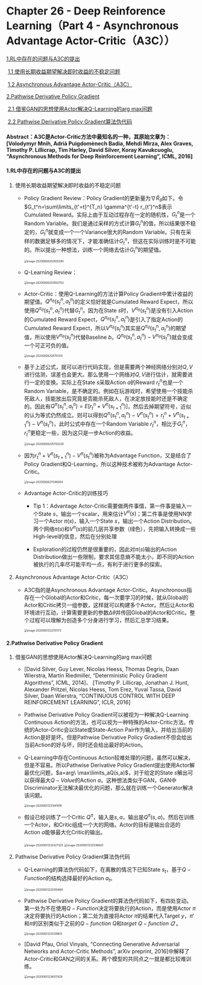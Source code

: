 # Chapter 26 - Deep Reinforence Learning（Part 4 - Asynchronous Advantage Actor-Critic（A3C））

[1.RL中存在的问题与A3C的提出](#1)

​		[1.1 使用长期收益期望解决即时收益的不稳定问题](#1.1)

​		[1.2 Asynchronous Advantage Actor-Critic（A3C）](#1.2)

[2.Pathwise Derivative Policy Gradient](#2)

​		[2.1 借鉴GAN的思想使用Actor解决Q-Learning的arg max问题](#2.1)

​		[2.2 Pathwise Derivative Policy Gradient算法伪代码](#2.2)



#### Abstract：A3C是Actor-Critic方法中最知名的一种，其原始文章为：[Volodymyr Mnih, Adrià Puigdomènech Badia, Mehdi Mirza, Alex Graves, Timothy P. Lillicrap, Tim Harley, David Silver, Koray Kavukcuoglu, “Asynchronous Methods for Deep Reinforcement Learning”, ICML, 2016]



#### <span name="1">1.RL中存在的问题与A3C的提出</span>

1. <span name="1.1">使用长期收益期望解决即时收益的不稳定问题</span>

   - Policy Gradient Review：Policy Gradient的更新量为$\nabla\tilde{R}_\theta$如下。令$G_t^n=\sum\limits_{t'=t}^{T_n} \gamma^{t'-t} r_{t'}^n$表示Cumulated Reward。实际上由于互动过程存在一定的随机性，$G_t^n$是一个Random Variable。我们是通过采样的方式计算$G_t^n$的值，所以结果很不稳定的，$G_t^n$就变成一个一个Variance很大的Random Variable。只有在采样的数据足够多的情况下，才能准确估计$G_t^n$，但这在实际训练时是不可能的。所以提出一种想法，训练一个网络去估计$G_t^n$的期望值。

     <img src="./image-20200826202825240.png" alt="image-20200826202825240" style="zoom: 50%;" />
     
   - Q-Learning Review：
   
     <img src="./image-20200826203932703.png" alt="image-20200826203932703" style="zoom:50%;" />
     
   - Actor-Critic：使用Q-Learning的方法计算Policy Gradient中累计收益的期望值。$Q^{\pi_\theta}(s_t^n,a_t^n)$的定义恰好就是Cumulated Reward Expect，所以使用$Q^{\pi_\theta}(s_t^n,a_t^n)$代替$G_t^n$。因为在State $s$时，$V^{\pi_\theta}(s_t^n)$是没有引入Action的Cumulated Reward Expect，$Q^{\pi_\theta}(s_t^n,a_t^n)$是引入了指定Action的Cumulated Reward Expect，所以$V^{\pi_\theta}(s_t^n)$其实是$Q^{\pi_\theta}(s_t^n,a_t^n)$的期望值，所以使用$V^{\pi_\theta}(s_t^n)$代替Baseline $b$。$Q^{\pi_\theta}(s_t^n,a_t^n)-V^{\pi_\theta}(s_t^n)$就会变成一个可正可负的值。
   
     <img src="./image-20200826204751314.png" alt="image-20200826204751314" style="zoom: 50%;" />
     
   - 基于上述公式，就可以进行代码实现，但是需要两个神经网络分别对$Q,V$进行估测，误差也会更大。那么使用一个网络对$Q,V$进行估计，就需要进行一定的变换。实际上在State $s$采取Action $a$的Reward $r_t^n$也是一个Random Variable，是不确定的。例如在玩游戏时，希望使用一个技能杀死敌人，技能放出后究竟是否能杀死敌人，在决定放技能时还是不确定的。因此有$Q^{\pi}(s_t^n,a_t^n)=E[r_t^n+V^{\pi}(s_{t+1}^n)]$，然后去掉期望符号，近似的认为等式仍然成立。则可以得到$Q^{\pi}(s_t^n,a_t^n)-V^{\pi}(s_t^n)=r_t^n+V^{\pi}(s_{t+1}^n)-V^{\pi}(s_t^n)$，此时公式中存在一个Random Variable $r_t^n$，相比于$G_t^n$， $r_t^n$更稳定一些，因为这只是一步Action的收益。
   
     <img src="./image-20200826205703229.png" alt="image-20200826205703229" style="zoom: 50%;" />
     
   - 因为$r_t^n+V^{\pi}(s_{t+1}^n)-V^{\pi}(s_t^n)$被称为Advantage Function，又是结合了Policy Gradient和Q-Learning，所以这种技术被称为Advantage Actor-Critic。
   
     <img src="./image-20200826211346264.png" alt="image-20200826211346264" style="zoom:50%;" />
     
   - Advantage Actor-Critic的训练技巧
   
     - Tip 1：Advantage Actor-Critic需要做两件事情，第一件事是输入一个State $s$，输出一个scalar，用来估计$V^{\pi}(s)$；第二件事是使用NN学习一个Actor $\pi(s)$，输入一个State $s$，输出一个Action Distribution。两个网络$\pi(s)$和$V^{\pi}(s)$的前几层共享参数（绿色），先把输入转换成一些High-level的信息，然后在分别处理
     
     - Exploration的过程仍然是很重要的，因此对$\pi(s)$输出的Action Distribution做出一些限制，要求其信息熵不能太小，即不同的Action被执行的几率尽可能平均一点，有利于进行更多的探索。
     
       
   
2. <span name="1.2">Asynchronous Advantage Actor-Critic（A3C）</span>

   - A3C指的是Asynchronous Advantage Actor-Critic。Asynchronous指存在一个Global的Actor和Critic，每一次要学习的时候，就从Global的Actor和Critic拷贝一组参数，这样就可以构建多个Actor。然后让Actor和环境进行互动，计算需要更新的参数$\Delta \theta$并传回Global的Actor和Critic。整个过程可以理解为创造多个分身进行学习，然后汇总学习结果。

     <img src="./image-20200831222151172.png" alt="image-20200831222151172" style="zoom:50%;" />

   


#### <span name="2">2.Pathwise Derivative Policy Gradient</span>

1. <span name="2.1">借鉴GAN的思想使用Actor解决Q-Learning的arg max问题</span>

   - [David Silver, Guy Lever, Nicolas Heess, Thomas Degris, Daan Wierstra, Martin Riedmiller, “Deterministic Policy Gradient Algorithms”, ICML, 2014]、 [Timothy P. Lillicrap, Jonathan J. Hunt, Alexander Pritzel, Nicolas Heess, Tom Erez, Yuval Tassa, David Silver, Daan Wierstra, “CONTINUOUS CONTROL WITH DEEP REINFORCEMENT LEARNING”, ICLR, 2016]

   - Pathwise Derivative Policy Gradient可以被视为一种解决Q-Learning Continuous Action的方法，也可以视为一种特殊的Actor-Critic方法。传统的Actor-Critic会以State或State-Action Pair作为输入，并给出当前的Action是好是坏。但是Pathwise Derivative Policy Gradient不但会给出当前Action的好与坏，同时还会给出最好的Action。

   - Q-Learning中存在Continuous Action较难处理的问题，虽然可以解决，但是不容易。所以Pathwise Derivative Policy Gradient提出使用Actor解最优化问题，$a=arg\ \max\limits_aQ(s,a)$，对于给定的State $s$解出可以获得最大$Q-Value$的Action $a$。这种想法类似于GAN，GAN中Discriminator无法解决最优化的问题，那么就在训练一个Generator解决该问题。

     <img src="./image-20200831231441819.png" alt="image-20200831231441819" style="zoom:50%;" />

   - 假设已经训练了一个Critic $Q^\pi$，输入是$s,a$，输出是$Q^\pi(s,a)$。然后在训练一个Actor，和Critic组成一个大的网络。Actor的目标是输出合适的Action $a$能够最大化Critic的输出。

     <img src="./image-20200831232427325.png" alt="image-20200831232427325" style="zoom:50%;" />

     <img src="./image-20200831232536643.png" alt="image-20200831232536643" style="zoom:50%;" />

   

2. <span name="2.2">Pathwise Derivative Policy Gradient算法伪代码</span>

   - Q-Learning的算法伪代码如下，在离散的情况下已知State $s_t$，基于$Q-Function$的结构选择最好的Action $a_t$。

     <img src="./image-20200831233100469.png" alt="image-20200831233100469" style="zoom:50%;" />
     
   - Pathwise Derivative Policy Gradient的算法伪代码如下，有四处变动。第一处为不在使用$Q-Function$决定将要执行的Action，而是使用Actor $\pi$决定将要执行的Action；第二处为直接将Actor $\pi$的结果代入Target $y$，$\pi'$和$\pi$的区别类似于之前的$Q-function\ Q$和$target\ Q-function\ \hat{𝑄}$ 。
   
     <img src="./image-20200831233139613.png" alt="image-20200831233139613" style="zoom:50%;" />
     
   - [David Pfau, Oriol Vinyals, “Connecting Generative Adversarial Networks and Actor-Critic Methods”, arXiv preprint, 2016]中解释了Actor-Critic和GAN之间的关系。两个模型的共同点之一就是都比较难训练。
   
     <img src="./image-20200831234517429.png" alt="image-20200831234517429" style="zoom:50%;" />
     
     
   
